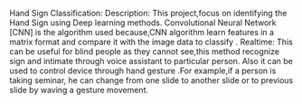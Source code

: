 Hand Sign Classification:
Description:
  This project,focus on identifying the Hand Sign using Deep learning methods.
Convolutional Neural Network [CNN] is the algorithm used because,CNN algorithm learn features in a matrix format
and compare it with the image data to classify .
Realtime:
  This can be useful for blind people as they cannot see,this method recognize sign and intimate through voice assistant to 
particular person.
  Also it can be used to control device through hand gesture .For example,if a person is taking seminar, he can change from one slide to another 
slide or to previous slide by waving a gesture movement.

